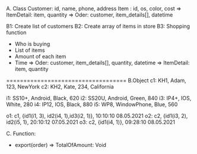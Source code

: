 A. Class
Customer: id, name, phone, address
Item	: id, os, color, cost
=> ItemDetail: item, quantity
=> Oder: customer, item_details[], datetime 

B1: Create list of customers
B2: Create array of items in store
B3: Shopping function
+ Who is buying
+ List of items
+ Amount of each item
+ Time 
=> Oder: customer, item_details[], quantity, datetime 
=> ItemDetail: item, quantity

===================================
B.Object
c1: KH1, Adam, 123, NewYork
c2: KH2, Kate, 234, California

i1: SS10+, Android, Black, 620
i2: SS20U, Android, Green, 840
i3: IP4+, IOS, White, 280
i4: IP12, IOS, Black, 880
i5: WP8, WindowPhone, Blue, 560

o1: c1, {id1(i1, 3), id2(i4, 1),id3(i2, 1)}, 10:10:10 08.05.2021 
o2: c2, {id1(i3, 2), id2(i5, 1}, 20:10:12 07.05.2021
o3: c2, {id1(i4, 1)}, 09:28:10 08.05.2021

C. Function: 
+ export(order) => TotalOfAmount: Void